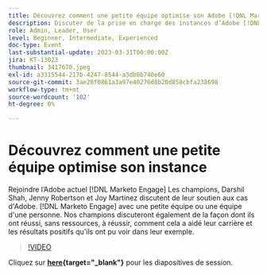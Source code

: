 ```yaml
---
title: Découvrez comment une petite équipe optimise son Adobe [!DNL Marketo Engage] instance
description: Discuter de la prise en charge des instances d’Adobe [!DNL Marketo Engage] avec une petite équipe ou une équipe d'une personne.
role: Admin, Leader, User
level: Beginner, Intermediate, Experienced
doc-type: Event
last-substantial-update: 2023-03-31T00:00:00Z
jira: KT-13023
thumbnail: 3417670.jpeg
exl-id: a3315544-217b-4247-8544-a3db0b740e60
source-git-commit: 3ae20f0861a3a97e40276d8b20d858cbfa238698
workflow-type: tm+mt
source-wordcount: '102'
ht-degree: 0%

---
```


# Découvrez comment une petite équipe optimise son instance

Rejoindre l’Adobe actuel [!DNL Marketo Engage] Les champions, Darshil Shah, Jenny Robertson et Joy Martinez discutent de leur soutien aux cas d&#39;Adobe. [!DNL Marketo Engage] avec une petite équipe ou une équipe d&#39;une personne. Nos champions discuteront également de la façon dont ils ont réussi, sans ressources, à réussir, comment cela a aidé leur carrière et les résultats positifs qu&#39;ils ont pu voir dans leur exemple.

>[!VIDEO](https://video.tv.adobe.com/v/3417670/?quality=12&learn=on)

Cliquez sur **[here](assets/small-team-instance.pdf){target="_blank"}** pour les diapositives de session.
